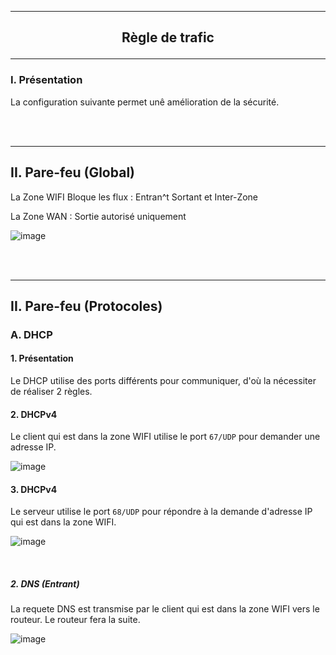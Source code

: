--------------------------------------------------------------------------------------------------------------
## <p align='center'> Règle de trafic </p>
--------------------------------------------------------------------------------------------------------------
### I. Présentation
La configuration suivante permet unê amélioration de la sécurité.

<br />
<br />

--------------------------------------------------------------------------------------------------------------
## II. Pare-feu (Global)
La Zone WIFI Bloque les flux : Entran^t Sortant et Inter-Zone

La Zone WAN : Sortie autorisé uniquement

![image](https://github.com/user-attachments/assets/67b67988-40e9-4a27-9db7-c609c9bae739)


<br />
<br />

--------------------------------------------------------------------------------------------------------------
## II. Pare-feu (Protocoles)
### A. DHCP
#### 1. Présentation
Le DHCP utilise des ports différents pour communiquer, d'où la nécessiter de réaliser 2 règles.

#### 2. DHCPv4
Le client qui est dans la zone WIFI utilise le port `67/UDP` pour demander une adresse IP.

![image](https://github.com/user-attachments/assets/7c76f1c3-c926-4171-8cdc-bf05486f5c22)

#### 3. DHCPv4
Le serveur utilise le port `68/UDP` pour répondre à la demande d'adresse IP qui est dans la zone WIFI.

![image](https://github.com/user-attachments/assets/12be971e-96f0-4ef1-830a-420adf900f95)

<br />




##### 2. DNS (Entrant)
La requete DNS est transmise par le client qui est dans la zone WIFI vers le routeur. Le routeur fera la suite.

![image](https://github.com/user-attachments/assets/ab5335b1-3527-4bb0-ac61-67ba3ff8a9a9)
